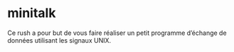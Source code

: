 # minitalk
Ce rush a pour but de vous faire réaliser un petit programme d’échange de données utilisant les signaux UNIX.

